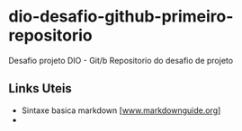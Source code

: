 # dio-desafio-github-primeiro-repositorio
Desafio projeto DIO - Git/b
Repositorio do desafio de projeto

## Links Uteis
 - Sintaxe basica markdown [www.markdownguide.org]
 - 

